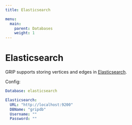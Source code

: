 ```yaml
---
title: Elasticsearch

menu:
  main:
    parent: Databases
    weight: 1
---
```


# Elasticsearch

GRIP supports storing vertices and edges in [Elasticsearch][elastic].

Config:

```yaml
Database: elasticsearch

Elasticsearch:
  URL: "http://localhost:9200"
  DBName: "gripdb"
  Username: ""
  Password: ""
```

[elastic]: https://www.elastic.co/
